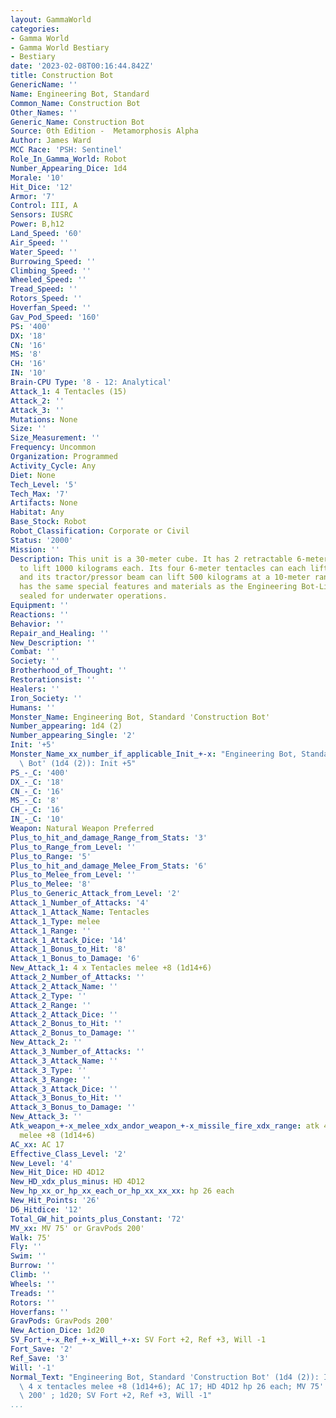 ```yaml
---
layout: GammaWorld
categories:
- Gamma World
- Gamma World Bestiary
- Bestiary
date: '2023-02-08T00:16:44.842Z'
title: Construction Bot
GenericName: ''
Name: Engineering Bot, Standard
Common_Name: Construction Bot
Other_Names: ''
Generic_Name: Construction Bot
Source: 0th Edition -  Metamorphosis Alpha
Author: James Ward
MCC Race: 'PSH: Sentinel'
Role_In_Gamma_World: Robot
Number_Appearing_Dice: 1d4
Morale: '10'
Hit_Dice: '12'
Armor: '7'
Control: III, A
Sensors: IUSRC
Power: B,h12
Land_Speed: '60'
Air_Speed: ''
Water_Speed: ''
Burrowing_Speed: ''
Climbing_Speed: ''
Wheeled_Speed: ''
Tread_Speed: ''
Rotors_Speed: ''
Hoverfan_Speed: ''
Gav_Pod_Speed: '160'
PS: '400'
DX: '18'
CN: '16'
MS: '8'
CH: '16'
IN: '10'
Brain-CPU Type: '8 - 12: Analytical'
Attack_1: 4 Tentacles (15)
Attack_2: ''
Attack_3: ''
Mutations: None
Size: ''
Size_Measurement: ''
Frequency: Uncommon
Organization: Programmed
Activity_Cycle: Any
Diet: None
Tech_Level: '5'
Tech_Max: '7'
Artifacts: None
Habitat: Any
Base_Stock: Robot
Robot_Classification: Corporate or Civil
Status: '2000'
Mission: ''
Description: This unit is a 30-meter cube. It has 2 retractable 6-meter Cranes able
  to lift 1000 kilograms each. Its four 6-meter tentacles can each lift 250 kilograms
  and its tractor/pressor beam can lift 500 kilograms at a 10-meter range. The unit
  has the same special features and materials as the Engineering Bot-Light and is
  sealed for underwater operations.
Equipment: ''
Reactions: ''
Behavior: ''
Repair_and_Healing: ''
New_Description: ''
Combat: ''
Society: ''
Brotherhood_of_Thought: ''
Restorationsist: ''
Healers: ''
Iron_Society: ''
Humans: ''
Monster_Name: Engineering Bot, Standard 'Construction Bot'
Number_appearing: 1d4 (2)
Number_appearing_Single: '2'
Init: '+5'
Monster_Name_xx_number_if_applicable_Init_+-x: "Engineering Bot, Standard 'Construction\
  \ Bot' (1d4 (2)): Init +5"
PS_-_C: '400'
DX_-_C: '18'
CN_-_C: '16'
MS_-_C: '8'
CH_-_C: '16'
IN_-_C: '10'
Weapon: Natural Weapon Preferred
Plus_to_hit_and_damage_Range_from_Stats: '3'
Plus_to_Range_from_Level: ''
Plus_to_Range: '5'
Plus_to_hit_and_damage_Melee_From_Stats: '6'
Plus_to_Melee_from_Level: ''
Plus_to_Melee: '8'
Plus_to_Generic_Attack_from_Level: '2'
Attack_1_Number_of_Attacks: '4'
Attack_1_Attack_Name: Tentacles
Attack_1_Type: melee
Attack_1_Range: ''
Attack_1_Attack_Dice: '14'
Attack_1_Bonus_to_Hit: '8'
Attack_1_Bonus_to_Damage: '6'
New_Attack_1: 4 x Tentacles melee +8 (1d14+6)
Attack_2_Number_of_Attacks: ''
Attack_2_Attack_Name: ''
Attack_2_Type: ''
Attack_2_Range: ''
Attack_2_Attack_Dice: ''
Attack_2_Bonus_to_Hit: ''
Attack_2_Bonus_to_Damage: ''
New_Attack_2: ''
Attack_3_Number_of_Attacks: ''
Attack_3_Attack_Name: ''
Attack_3_Type: ''
Attack_3_Range: ''
Attack_3_Attack_Dice: ''
Attack_3_Bonus_to_Hit: ''
Attack_3_Bonus_to_Damage: ''
New_Attack_3: ''
Atk_weapon_+-x_melee_xdx_andor_weapon_+-x_missile_fire_xdx_range: atk 4 x tentacles
  melee +8 (1d14+6)
AC_xx: AC 17
Effective_Class_Level: '2'
New_Level: '4'
New_Hit_Dice: HD 4D12
New_HD_xdx_plus_minus: HD 4D12
New_hp_xx_or_hp_xx_each_or_hp_xx_xx_xx: hp 26 each
New_Hit_Points: '26'
D6_Hitdice: '12'
Total_GW_hit_points_plus_Constant: '72'
MV_xx: MV 75' or GravPods 200'
Walk: 75'
Fly: ''
Swim: ''
Burrow: ''
Climb: ''
Wheels: ''
Treads: ''
Rotors: ''
Hoverfans: ''
GravPods: GravPods 200'
New_Action_Dice: 1d20
SV_Fort_+-x_Ref_+-x_Will_+-x: SV Fort +2, Ref +3, Will -1
Fort_Save: '2'
Ref_Save: '3'
Will: '-1'
Normal_Text: "Engineering Bot, Standard 'Construction Bot' (1d4 (2)): Init +5; atk\
  \ 4 x tentacles melee +8 (1d14+6); AC 17; HD 4D12 hp 26 each; MV 75' or GravPods\
  \ 200' ; 1d20; SV Fort +2, Ref +3, Will -1"
...
```

